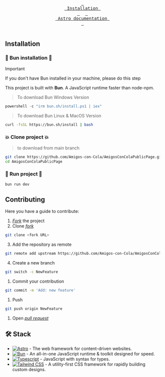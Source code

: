 <div align="center">
<br>
  <a href="#installation"><kbd> <br> Installation <br> </kbd></a>&ensp;&ensp;
  <a href="https://docs.astro.build/en/getting-started/"><kbd> <br> Astro documentation <br> </kbd></a>
</div><br>

## Installation

### 🍞 Bun installation 🍞

> [!IMPORTANT]
> If you don't have Bun installed in your machine, please do this step

This project is built with **Bun**. A JavaScript runtime faster than node-npm.

> To download Bun Windows Version

```powershell
powershell -c "irm bun.sh/install.ps1 | iex"
```

> To download Bun Linux & MacOS Version

```bash
curl -fsSL https://bun.sh/install | bash
```

### 💥 Clone project 💥

> to download from main branch

```bash
git clone https://github.com/Amigos-con-Cola/AmigosConColaPublicPage.git
cd AmigosConColaPublicPage
```

### 🚀 Run project 🚀

```bash
bun run dev
```

## Contributing

Here you have a guide to contribute:

1.  [_Fork_](https://github.com/Amigos-con-Cola/AmigosConColaPublicPage/fork) the project
2.  Clone [_fork_](https://github.com/Amigos-con-Cola/AmigosConColaPublicPage/fork)

```bash
git clone <fork URL>
```

3. Add the repository as remote

```bash
git remote add upstream https://github.com/Amigos-con-Cola/AmigosConColaPublicPage.git
```

4. Create a new branch

```bash
git switch -c NewFeature
```

1. Commit your contribution

```bash
git commit -m 'Add: new feature'
```

1. Push

```bash
git push origin NewFeature
```

1. Open [_pull request_](https://github.com/Amigos-con-Cola/AmigosConColaPublicPage/pulls)

## 🛠️ Stack

- [![Astro][astro-badge]][astro-url] - The web framework for content-driven websites.
- [![Bun][bun-badge]][bun-url] - An all-in-one JavaScript runtime & toolkit designed for speed.
- [![Typescript][typescript-badge]][typescript-url] - JavaScript with syntax for types.
- [![Tailwind CSS][tailwind-badge]][tailwind-url] - A utility-first CSS framework for rapidly building custom designs.

[astro-url]: https://astro.build/
[typescript-url]: https://www.typescriptlang.org/
[tailwind-url]: https://tailwindcss.com/
[astro-badge]: https://img.shields.io/badge/Astro-fff?style=for-the-badge&logo=astro&logoColor=bd303a&color=352563
[typescript-badge]: https://img.shields.io/badge/Typescript-007ACC?style=for-the-badge&logo=typescript&logoColor=white&color=blue
[tailwind-badge]: https://img.shields.io/badge/Tailwind-ffffff?style=for-the-badge&logo=tailwindcss&logoColor=38bdf8
[bun-url]: https://bun.sh/
[bun-badge]: https://img.shields.io/badge/Bun-%23000000.svg?style=for-the-badge&logo=bun&logoColor=white
